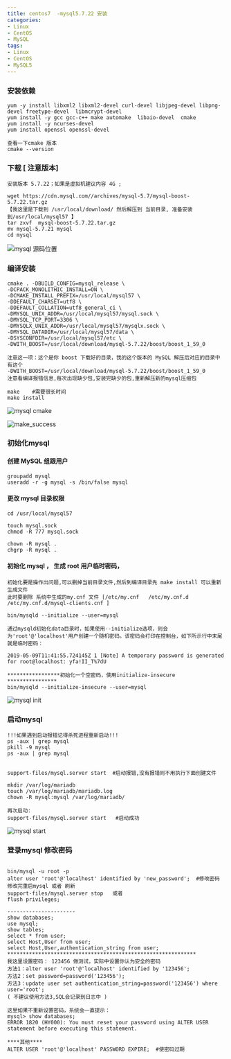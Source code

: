 ```yaml
---
title: centos7  -mysql5.7.22 安装
categories: 
- Linux
- CentOS
- MySQL
tags:
- Linux
- CentOS
- MySQL5
---
```


### 安装依赖

```
yum -y install libxml2 libxml2-devel curl-devel libjpeg-devel libpng-devel freetype-devel  libmcrypt-devel
yum install -y gcc gcc-c++ make automake  libaio-devel  cmake
yum install -y ncurses-devel
yum install openssl openssl-devel

查看一下cmake 版本
cmake --version
```

### 下载 [ 注意版本]

```
安装版本 5.7.22；如果是虚拟机建议内容 4G ;

wget https://cdn.mysql.com//archives/mysql-5.7/mysql-boost-5.7.22.tar.gz
【我这里是下载到 /usr/local/download/ 然后解压到 当前目录, 准备安装到/usr/local/mysql57 】
tar zxvf  mysql-boost-5.7.22.tar.gz 
mv mysql-5.7.21 mysql
cd mysql
```

![mysql 源码位置](/img/centos/mysql/mysql_tar.png "mysql 源码位置")

### 编译安装

```
cmake . -DBUILD_CONFIG=mysql_release \
-DCPACK_MONOLITHIC_INSTALL=ON \
-DCMAKE_INSTALL_PREFIX=/usr/local/mysql57 \
-DDEFAULT_CHARSET=utf8 \
-DDEFAULT_COLLATION=utf8_general_ci \
-DMYSQL_UNIX_ADDR=/usr/local/mysql57/mysql.sock \
-DMYSQL_TCP_PORT=3306 \
-DMYSQLX_UNIX_ADDR=/usr/local/mysql57/mysqlx.sock \
-DMYSQL_DATADIR=/usr/local/mysql57/data \
-DSYSCONFDIR=/usr/local/mysql57/etc \
-DWITH_BOOST=/usr/local/download/mysql-5.7.22/boost/boost_1_59_0

注意这一项：这个是你 boost 下载好的目录，我的这个版本的 MySQL 解压后对应的目录中有这个
-DWITH_BOOST=/usr/local/download/mysql-5.7.22/boost/boost_1_59_0
注意看编译报错信息,每次出现缺少包,安装完缺少的包,重新解压新的mysql压缩包

make    #需要很长时间
make install
```

![mysql cmake](/img/centos/mysql/mysql_cmake.png "mysql cmake")

![make_success](/img/centos/mysql/make_success.png "mysql success")

### 初始化mysql 

#### 创建 MySQL 组跟用户

```
groupadd mysql
useradd -r -g mysql -s /bin/false mysql
```

#### 更改 mysql 目录权限

```
cd /usr/local/mysql57

touch mysql.sock
chmod -R 777 mysql.sock

chown -R mysql .
chgrp -R mysql .
```

#### 初始化 mysql ， 生成 root 用户临时密码，

```
初始化要是操作出问题,可以删掉当前目录文件,然后到编译目录先 make install 可以重新生成文件
此时要删除 系统中生成的my.cnf 文件 [/etc/my.cnf   /etc/my.cnf.d  /etc/my.cnf.d/mysql-clients.cnf ]

bin/mysqld --initialize --user=mysql

通过mysqld初始化data目录时，如果使用--initialize选项，则会为'root'@'localhost'用户创建一个随机密码。该密码会打印在控制台，如下所示行中末尾就是临时密码：

2019-05-09T11:41:55.724145Z 1 [Note] A temporary password is generated for root@localhost: yfa!II_T%7dU

*****************初始化一个空密码，使用initialize-insecure ****************
bin/mysqld --initialize-insecure --user=mysql
```

![mysql init](/img/centos/mysql/mysql_init.png "mysql init")

### 启动mysql

```
!!!如果遇到启动报错记得杀死进程重新启动!!!
ps -aux | grep mysql
pkill -9 mysql
ps -aux | grep mysql


support-files/mysql.server start  #启动报错,没有报错则不用执行下面创建文件

mkdir /var/log/mariadb
touch /var/log/mariadb/mariadb.log
chown -R mysql:mysql /var/log/mariadb/

再次启动:
support-files/mysql.server start   #启动成功
```

![mysql start](/img/centos/mysql/mysql_start.png "mysql start")

### 登录mysql 修改密码

```

bin/mysql -u root -p
alter user 'root'@'localhost' identified by 'new_password';  #修改密码
修改完重启mysql 或者 刷新
support-files/mysql.server stop   或者
flush privileges;

----------------------
show databases;
use mysql;
show tables;
select * from user;
select Host,User from user;
select Host,User,authentication_string from user;
*************************************************************
我这里设置密码： 123456 做测试，实际中设置你认为安全的密码
方法1：alter user 'root'@'localhost' identified by '123456';
方法2：set password=password('123456');
方法3：update user set authentication_string=password('123456') where user='root';
( 不建议使用方法3,SQL会记录到日志中 )

这里如果不重新设置密码，系统会一直提示：
mysql> show databases;
ERROR 1820 (HY000): You must reset your password using ALTER USER statement before executing this statement.

****其他****
ALTER USER 'root'@'localhost' PASSWORD EXPIRE;  #使密码过期
```



